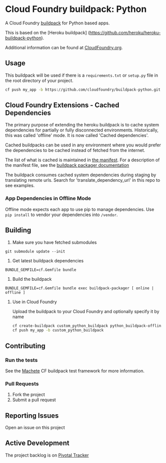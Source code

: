 # Cloud Foundry buildpack: Python

A Cloud Foundry [buildpack](http://docs.cloudfoundry.org/buildpacks/) for Python based apps.

This is based on the [Heroku buildpack] (https://github.com/heroku/heroku-buildpack-python).

Additional information can be found at [CloudFoundry.org](http://docs.cloudfoundry.org/buildpacks/).

## Usage

This buildpack will be used if there is a `requirements.txt` or `setup.py` file in the root directory of your project.

```bash
cf push my_app -b https://github.com/cloudfoundry/buildpack-python.git
```

## Cloud Foundry Extensions - Cached Dependencies

The primary purpose of extending the heroku buildpack is to cache system dependencies for partially or fully disconnected environments.
Historically, this was called 'offline' mode.
It is now called 'Cached dependencies'.

Cached buildpacks can be used in any environment where you would prefer the dependencies to be cached instead of fetched from the internet.

The list of what is cached is maintained in [the manifest](manifest.yml). For a description of the manifest file, see the [buildpack packager documentation](https://github.com/cf-buildpacks/buildpack-packager/blob/master/README.md#manifest)

The buildpack consumes cached system dependencies during staging by translating remote urls. Search for 'translate_dependency_url' in this repo to see examples.

### App Dependencies in Offline Mode
Offline mode expects each app to use pip to manage dependencies. Use `pip install` to vendor your dependencies into `/vendor`.

## Building

1. Make sure you have fetched submodules

  ```shell
  git submodule update --init
  ```

1. Get latest buildpack dependencies
  ```shell
  BUNDLE_GEMFILE=cf.Gemfile bundle
  ```

1. Build the buildpack

  ```shell
  BUNDLE_GEMFILE=cf.Gemfile bundle exec buildpack-packager [ online | offline ]
  ```

1. Use in Cloud Foundry

    Upload the buildpack to your Cloud Foundry and optionally specify it by name

    ```bash
    cf create-buildpack custom_python_buildpack python_buildpack-offline-custom.zip 1
    cf push my_app -b custom_python_buildpack
    ```

## Contributing

### Run the tests

See the [Machete](https://github.com/cf-buildpacks/machete) CF buildpack test framework for more information.


### Pull Requests

1. Fork the project
1. Submit a pull request

## Reporting Issues

Open an issue on this project

## Active Development

The project backlog is on [Pivotal Tracker](https://www.pivotaltracker.com/projects/1042066)
